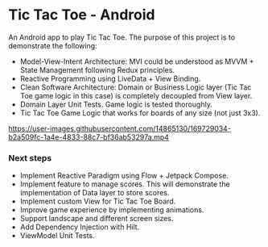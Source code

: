 # Tic Tac Toe - Android

An Android app to play Tic Tac Toe. The purpose of this project is to demonstrate the following:
- Model-View-Intent Architecture: MVI could be understood as MVVM + State Management following Redux principles.
- Reactive Programming using LiveData + View Binding.
- Clean Software Architecture: Domain or Business Logic layer (Tic Tac Toe game logic in this case) is completely decoupled from View layer.
- Domain Layer Unit Tests. Game logic is tested thoroughly.
- Tic Tac Toe Game Logic that works for boards of any size (not just 3x3).



https://user-images.githubusercontent.com/14865130/169729034-b2a509fc-1a4e-4833-88c7-bf36ab53297a.mp4



### Next steps
- Implement Reactive Paradigm using Flow + Jetpack Compose.
- Implement feature to manage scores. This will demonstrate the implementation of Data layer to store scores.
- Implement custom View for Tic Tac Toe Board.
- Improve game experience by implementing animations.
- Support landscape and different screen sizes.
- Add Dependency Injection with Hilt.
- ViewModel Unit Tests.
